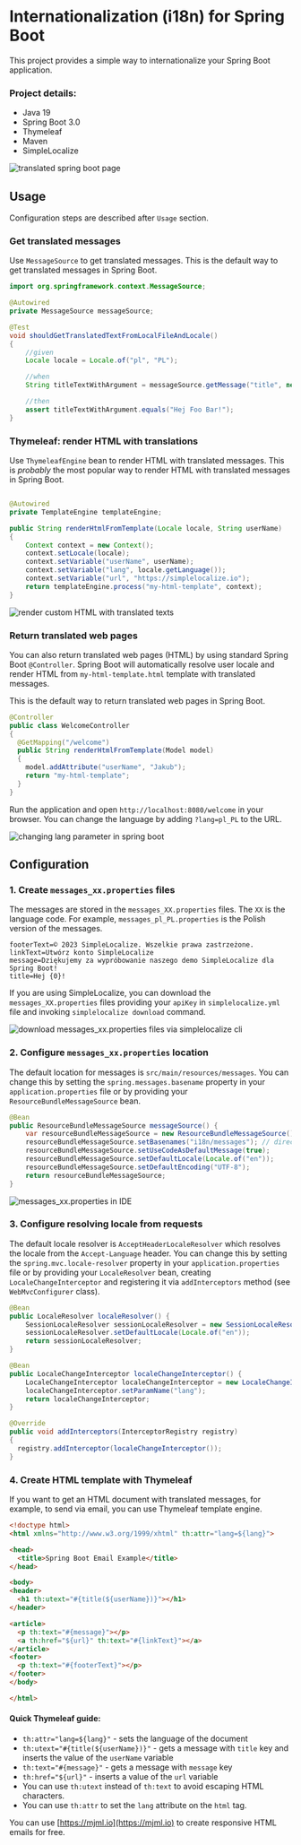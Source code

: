 # Internationalization (i18n) for Spring Boot

This project provides a simple way to internationalize your Spring Boot application.

### Project details:
- Java 19
- Spring Boot 3.0
- Thymeleaf
- Maven
- SimpleLocalize

![translated spring boot page](/readme/translated-springboot-webpages.png)


## Usage

Configuration steps are described after `Usage` section.

### Get translated messages

Use `MessageSource` to get translated messages. This is the default way to get translated messages in Spring Boot.

```java
import org.springframework.context.MessageSource;

@Autowired
private MessageSource messageSource;

@Test
void shouldGetTranslatedTextFromLocalFileAndLocale()
{
    //given
    Locale locale = Locale.of("pl", "PL");

    //when
    String titleTextWithArgument = messageSource.getMessage("title", new Object[]{"Foo Bar"}, locale);

    //then
    assert titleTextWithArgument.equals("Hej Foo Bar!");
}
```


### Thymeleaf: render HTML with translations


Use `ThymeleafEngine` bean to render HTML with translated messages. This is _probably_ the most 
popular way to render HTML with translated messages in Spring Boot.

```java

@Autowired
private TemplateEngine templateEngine;

public String renderHtmlFromTemplate(Locale locale, String userName)
{
    Context context = new Context();
    context.setLocale(locale);
    context.setVariable("userName", userName);
    context.setVariable("lang", locale.getLanguage());
    context.setVariable("url", "https://simplelocalize.io");
    return templateEngine.process("my-html-template", context);
}
```

![render custom HTML with translated texts](/readme/ide-with-spring-boot.png)

### Return translated web pages

You can also return translated web pages (HTML) by using standard Spring Boot `@Controller`.
Spring Boot will automatically resolve user locale and render HTML from `my-html-template.html` template with translated messages.

This is the default way to return translated web pages in Spring Boot. 

```java
@Controller
public class WelcomeController
{
  @GetMapping("/welcome")
  public String renderHtmlFromTemplate(Model model)
  {
    model.addAttribute("userName", "Jakub");
    return "my-html-template";
  }
}
```

Run the application and open `http://localhost:8080/welcome` in your browser.
You can change the language by adding `?lang=pl_PL` to the URL.

![changing lang parameter in spring boot](/readme/change-language-parameter.gif)


## Configuration

### 1. Create `messages_xx.properties` files

The messages are stored in the `messages_XX.properties` files. The `XX` is the language code. For example, `messages_pl_PL.properties` is the Polish version of the messages.

```properties
footerText=© 2023 SimpleLocalize. Wszelkie prawa zastrzeżone.
linkText=Utwórz konto SimpleLocalize
message=Dziękujemy za wypróbowanie naszego demo SimpleLocalize dla Spring Boot!
title=Hej {0}!
```

If you are using SimpleLocalize, you can download the `messages_XX.properties` files providing your `apiKey` in `simplelocalize.yml` file and invoking `simplelocalize download` command.

![download messages_xx.properties files via simplelocalize cli](/readme/java-properties-download.gif)

### 2. Configure `messages_xx.properties` location

The default location for messages is `src/main/resources/messages`. 
You can change this by setting the `spring.messages.basename` property in your `application.properties` file
 or by providing your `ResourceBundleMessageSource` bean. 
 
```java
@Bean
public ResourceBundleMessageSource messageSource() {
    var resourceBundleMessageSource = new ResourceBundleMessageSource();
    resourceBundleMessageSource.setBasenames("i18n/messages"); // directory with messages_XX.properties
    resourceBundleMessageSource.setUseCodeAsDefaultMessage(true);
    resourceBundleMessageSource.setDefaultLocale(Locale.of("en"));
    resourceBundleMessageSource.setDefaultEncoding("UTF-8");
    return resourceBundleMessageSource;
}
```

![messages_xx.properties in IDE](/readme/messages_in_ide.png)

### 3. Configure resolving locale from requests

The default locale resolver is `AcceptHeaderLocaleResolver` which resolves the locale from the `Accept-Language` header.
You can change this by setting the `spring.mvc.locale-resolver` property in your `application.properties` file or by providing your `LocaleResolver` bean, 
creating `LocaleChangeInterceptor` and registering it via `addInterceptors` method (see `WebMvcConfigurer` class).

```java
@Bean
public LocaleResolver localeResolver() {
    SessionLocaleResolver sessionLocaleResolver = new SessionLocaleResolver();
    sessionLocaleResolver.setDefaultLocale(Locale.of("en"));
    return sessionLocaleResolver;
}

@Bean
public LocaleChangeInterceptor localeChangeInterceptor() {
    LocaleChangeInterceptor localeChangeInterceptor = new LocaleChangeInterceptor();
    localeChangeInterceptor.setParamName("lang");
    return localeChangeInterceptor;
}

@Override
public void addInterceptors(InterceptorRegistry registry)
{
  registry.addInterceptor(localeChangeInterceptor());
}
```

### 4. Create HTML template with Thymeleaf

If you want to get an HTML document with translated messages, for example, to send via email, you can use Thymeleaf template engine.

```html
<!doctype html>
<html xmlns="http://www.w3.org/1999/xhtml" th:attr="lang=${lang}">

<head>
  <title>Spring Boot Email Example</title>
</head>

<body>
<header>
  <h1 th:utext="#{title(${userName})}"></h1>
</header>

<article>
  <p th:text="#{message}"></p>
  <a th:href="${url}" th:text="#{linkText}"></a>
</article>
<footer>
  <p th:text="#{footerText}"></p>
</footer>
</body>

</html>
```

#### Quick Thymeleaf guide:
 
- `th:attr="lang=${lang}"` - sets the language of the document
- `th:utext="#{title(${userName})}"` - gets a message with `title` key and inserts the value of the `userName` variable
- `th:text="#{message}"` - gets a message with `message` key
- `th:href="${url}"` - inserts a value of the `url` variable
- You can use `th:utext` instead of `th:text` to avoid escaping HTML characters.
- You can use `th:attr` to set the `lang` attribute on the `html` tag.

You can use [https://mjml.io](https://mjml.io) to create responsive HTML emails for free.

